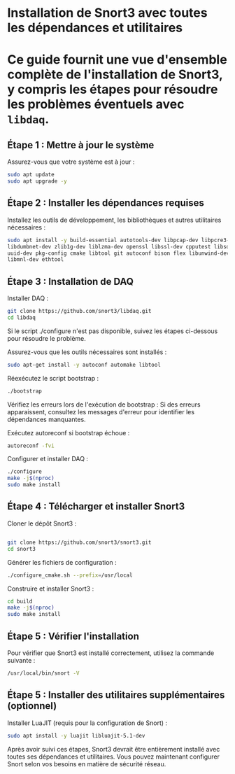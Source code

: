 # Installation de Snort3 avec toutes les dépendances et utilitaires

# Ce guide fournit une vue d'ensemble complète de l'installation de Snort3, y compris les étapes pour résoudre les problèmes éventuels avec `libdaq`.

## Étape 1 : Mettre à jour le système

Assurez-vous que votre système est à jour :
```bash
sudo apt update
sudo apt upgrade -y
```
## Étape 2 : Installer les dépendances requises

Installez les outils de développement, les bibliothèques et autres utilitaires nécessaires :

```bash
sudo apt install -y build-essential autotools-dev libpcap-dev libpcre3-dev \
libdumbnet-dev zlib1g-dev liblzma-dev openssl libssl-dev cpputest libsqlite3-dev \
uuid-dev pkg-config cmake libtool git autoconf bison flex libunwind-dev \
libmnl-dev ethtool
```
## Étape 3 : Installation de DAQ

Installer DAQ :

```bash
git clone https://github.com/snort3/libdaq.git
cd libdaq
```

Si le script ./configure n'est pas disponible, suivez les étapes ci-dessous pour résoudre le problème.

Assurez-vous que les outils nécessaires sont installés :

```bash
sudo apt-get install -y autoconf automake libtool
```
Réexécutez le script bootstrap :

```bash
./bootstrap
```

Vérifiez les erreurs lors de l'exécution de bootstrap : Si des erreurs apparaissent, consultez les messages d'erreur pour identifier les dépendances manquantes.

Exécutez autoreconf si bootstrap échoue :

```bash
autoreconf -fvi
```

Configurer et installer DAQ :

```bash
./configure
make -j$(nproc)
sudo make install
```


## Étape 4 : Télécharger et installer Snort3
Cloner le dépôt Snort3 :

```bash

git clone https://github.com/snort3/snort3.git
cd snort3
```

Générer les fichiers de configuration :

```bash
./configure_cmake.sh --prefix=/usr/local
```

Construire et installer Snort3 :

```bash
cd build
make -j$(nproc)
sudo make install
```

## Étape 5 : Vérifier l'installation
Pour vérifier que Snort3 est installé correctement, utilisez la commande suivante :

```bash
/usr/local/bin/snort -V
```

## Étape 5 : Installer des utilitaires supplémentaires (optionnel)

Installer LuaJIT (requis pour la configuration de Snort) :

```bash
sudo apt install -y luajit libluajit-5.1-dev
```

Après avoir suivi ces étapes, Snort3 devrait être entièrement installé avec toutes ses dépendances et utilitaires. Vous pouvez maintenant configurer Snort selon vos besoins en matière de sécurité réseau.
